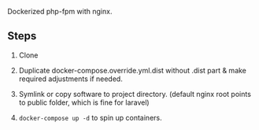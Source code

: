 Dockerized php-fpm with nginx.

## Steps

1) Clone

2) Duplicate docker-compose.override.yml.dist without .dist part & make required adjustments if needed.

3) Symlink or copy software to project directory. (default nginx root points to public folder, which is fine for laravel)

4) `docker-compose up -d` to spin up containers.